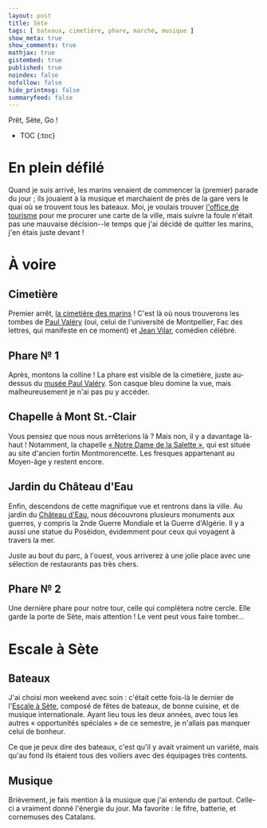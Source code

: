```yaml
---
layout: post
title: Sète
tags: [ bateaux, cimetière, phare, marché, musique ]
show_meta: true
show_comments: true
mathjax: true
gistembed: true
published: true
noindex: false
nofollow: false
hide_printmsg: false
summaryfeed: false
---
```


Prêt, Sète, Go !

* TOC
{:toc}

# En plein défilé

Quand je suis arrivé, les marins venaient de commencer la (premier) parade du
jour ; ils jouaient à la musique et marchaient de près de la gare vers le quai
où se trouvent tous les bateaux. Moi, je voulais trouver [l'office de
tourisme][tourisme] pour me procurer une carte de la ville, mais suivre la foule
n'était pas une mauvaise décision--le temps que j'ai décidé de quitter les
marins, j'en étais juste devant !

# À voire

## Cimetière

Premier arrêt, [la cimetière des marins][cimetière] ! C'est là où nous
trouverons les tombes de [Paul Valéry][pv_wiki] (oui, celui de l'université de
Montpellier, Fac des lettres, qui manifeste en ce moment) et [Jean
Vilar][vilar], comédien célébré.

## Phare № 1

Après, montons la colline ! La phare est visible de la cimetière, juste
au-dessus du [musée Paul Valéry][musee_pv]. Son casque bleu domine la vue, mais
malheureusement je n'ai pas pu y accéder.

## Chapelle à Mont St.-Clair

Vous pensiez que nous nous arrêterions là ? Mais non, il y a davantage là-haut !
Notamment, la chapelle [« Notre Dame de la Salette »][chapelle], qui est située
au site d'ancien fortin Montmorencette. Les fresques appartenant au Moyen-âge y
restent encore.

## Jardin du Château d'Eau

Enfin, descendons de cette magnifique vue et rentrons dans la ville. Au jardin
du [Château d'Eau][chat_deau], nous découvrons plusieurs monuments aux guerres,
y compris la 2nde Guerre Mondiale et la Guerre d'Algérie. Il y a aussi une
statue du Poséidon, évidemment pour ceux qui voyagent à travers la mer.

Juste au bout du parc, à l'ouest, vous arriverez à une jolie place avec une
sélection de restaurants pas très chers.

## Phare № 2

Une dernière phare pour notre tour, celle qui complètera notre cercle. Elle
garde la porte de Sète, mais attention ! Le vent peut vous faire tomber...

# Escale à Sète

## Bateaux

J'ai choisi mon weekend avec soin : c'était cette fois-là le dernier de
l'[Escale à Sète][escale], composé de fêtes de bateaux, de bonne cuisine, et de
musique internationale. Ayant lieu tous les deux années, avec tous les autres
« opportunités spéciales » de ce semestre, je n'allais pas manquer celui de
bonheur.

Ce que je peux dire des bateaux, c'est qu'il y avait vraiment un variété, mais
qu'au fond ils étaient tous des voiliers avec des équipages très contents.

## Musique

Brièvement, je fais mention à la musique que j'ai entendu de partout. Celle-ci a
vraiment donné l'énergie du jour. Ma favorite : le fifre, batterie, et
cornemuses des Catalans.

[tourisme]: https://www.tourisme-sete.com
[cimetière]: http://www.sete.fr/index.php/Cimetière-marin?idpage=120&afficheMenuContextuel=true
[pv_wiki]: https://fr.wikipedia.org/wiki/Paul_Valéry
[vilar]: https://fr.wikipedia.org/wiki/Jean_Vilar
[musee_pv]: museepaulvalery-sete.fr/
[chapelle]: https://www.tourisme-sete.com/la-chapelle-notre-dame-de-la-salette.html
[chat_deau]: https://www.tripadvisor.fr/Attraction_Review-g660465-d11629497-Reviews-Jardin_du_Chateau_d_eau-Sete_Herault_Occitanie.html
[escale]: https://www.tourisme-sete.com/escale-a-sete.html

<!--
vim: spell spelllang=fr
-->
